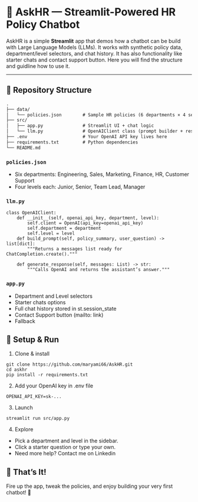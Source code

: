 # 🚀 AskHR — Streamlit-Powered HR Policy Chatbot

AskHR is a simple **Streamlit** app that demos how a chatbot can be build with Large Language Models (LLMs). It works with synthetic policy data, department/level selectors, and chat history. It has also functionality like starter chats and contact support button. Here you will find the structure and guidline how to use it.

---

## 📂 Repository Structure

```txt
.
├── data/
│   └── policies.json        # Sample HR policies (6 departments × 4 seniority levels)
├── src/
│   ├── app.py               # Streamlit UI + chat logic
│   └── llm.py               # OpenAIClient class (prompt builder + responder)
├── .env                     # Your OpenAI API key lives here
├── requirements.txt         # Python dependencies
└── README.md
```

### ```policies.json```
- Six departments: Engineering, Sales, Marketing, Finance, HR, Customer Support
- Four levels each: Junior, Senior, Team Lead, Manager

### ```llm.py```

```
class OpenAIClient:
    def __init__(self, openai_api_key, department, level):
        self.client = OpenAI(api_key=openai_api_key)
        self.department = department
        self.level = level
    def build_prompt(self, policy_summary, user_question) -> list[dict]:
        """Returns a messages list ready for ChatCompletion.create()."""

    def generate_response(self, messages: List) -> str:
        """Calls OpenAI and returns the assistant’s answer."""
```

### ```app.py```
- Department and Level selectors
- Starter chats options
- Full chat history stored in st.session_state
- Contact Support button (mailto: link)
- Fallback

## 🔧 Setup & Run
1. Clone & install
```
git clone https://github.com/maryami66/AskHR.git
cd askhr
pip install -r requirements.txt

```

2. Add your OpenAI key in .env file
```
OPENAI_API_KEY=sk-...
```

3. Launch
```
streamlit run src/app.py

```
4. Explore
- Pick a department and level in the sidebar.
- Click a starter question or type your own.
- Need more help? Contact me on Linkedin

## 🏁 That’s It!
Fire up the app, tweak the policies, and enjoy building your very first chatbot! 🎉
